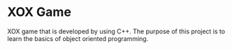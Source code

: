 # XOX Game

XOX game that is developed by using C++. The purpose of this project is to learn the basics of object oriented programming.
